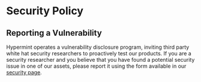 # Security Policy

## Reporting a Vulnerability

Hypermint operates a vulnerability disclosure program, inviting third party white hat security researchers to proactively test our products. If you are a security researcher and you believe that you have found a potential security issue in one of our assets, please report it using the form available in our [security page](https://moonpay.com/security).
